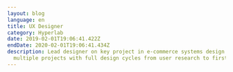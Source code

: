 ```yaml
---
layout: blog
language: en
title: UX Designer
category: Hyperlab
date: 2019-02-01T19:06:41.422Z
endDate: 2020-02-01T19:06:41.434Z
description: Lead designer on key project in e-commerce systems design and
  multiple projects with full design cycles from user research to first release.
---
```

